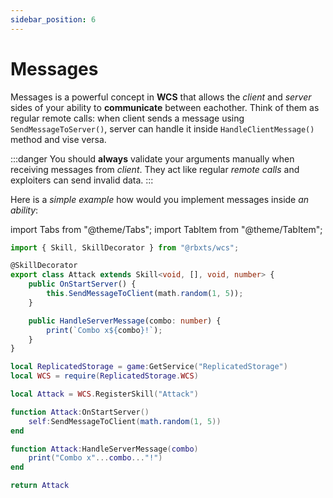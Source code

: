 ```yaml
---
sidebar_position: 6
---
```


# Messages

Messages is a powerful concept in **WCS** that allows the *client* and *server* sides of your ability to **communicate** between eachother.
Think of them as regular remote calls: when client sends a message using `SendMessageToServer()`, server can handle it inside `HandleClientMessage()` 
method and vise versa.

:::danger
You should **always** validate your arguments manually when receiving messages from *client*. They act like regular *remote calls* and exploiters can send invalid data.
:::

Here is a *simple example* how would you implement messages inside *an ability*:

import Tabs from "@theme/Tabs";
import TabItem from "@theme/TabItem";

<Tabs groupId="languages">
<TabItem value="TypeScript" default>

```ts title="attack.ts" showLineNumbers
import { Skill, SkillDecorator } from "@rbxts/wcs";

@SkillDecorator
export class Attack extends Skill<void, [], void, number> {
	public OnStartServer() {
		this.SendMessageToClient(math.random(1, 5));
	}

	public HandleServerMessage(combo: number) {
		print(`Combo x${combo}!`);
	}
}
```

</TabItem>
<TabItem value="Luau">

```lua title="attack.lua" showLineNumbers
local ReplicatedStorage = game:GetService("ReplicatedStorage")
local WCS = require(ReplicatedStorage.WCS)

local Attack = WCS.RegisterSkill("Attack")

function Attack:OnStartServer()
	self:SendMessageToClient(math.random(1, 5))
end

function Attack:HandleServerMessage(combo)
	print("Combo x"...combo..."!")
end

return Attack
```

</TabItem>
</Tabs>